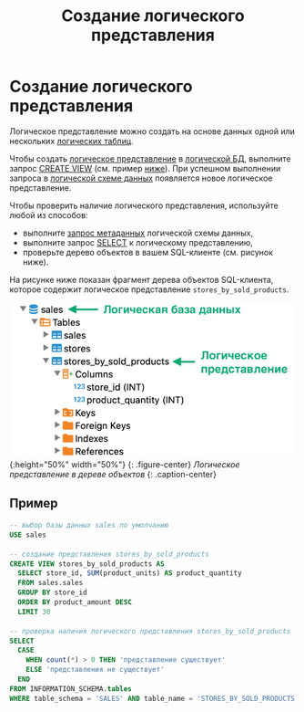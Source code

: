 ﻿---
layout: default
title: Создание логического представления
nav_order: 5
parent: Управление схемой данных
grand_parent: Работа с системой
has_children: false
---

# Создание логического представления

Логическое представление можно создать на основе данных одной или нескольких [логических таблиц](../../../Обзор_понятий_компонентов_и_связей/Основные_понятия/Логическая_таблица/Логическая_таблица.md).

Чтобы создать [логическое представление](../../../Обзор_понятий_компонентов_и_связей/Основные_понятия/Логическое_представление/Логическое_представление.md) 
в [логической БД](../../../Обзор_понятий_компонентов_и_связей/Основные_понятия/Логическая_база_данных/Логическая_база_данных.md), 
выполните запрос [CREATE VIEW](../../../Справочная_информация/Запросы_SQLplus/CREATE_VIEW/CREATE_VIEW.md) 
(см. пример [ниже](#пример)). При успешном выполнении запроса в 
[логической схеме данных](../../../Обзор_понятий_компонентов_и_связей/Основные_понятия/Логическая_схема_данных/Логическая_схема_данных.md) 
появляется новое логическое представление.

Чтобы проверить наличие логического представления, используйте любой из способов:
*   выполните [запрос метаданных](../Запрос_метаданных_логической_схемы/Запрос_метаданных_логической_схемы.md) логической схемы данных,
*   выполните запрос [SELECT](../../../Справочная_информация/Запросы_SQLplus/SELECT/SELECT.md) 
    к логическому представлению,
*   проверьте дерево объектов в вашем SQL-клиенте (см. рисунок ниже).

На рисунке ниже показан фрагмент дерева объектов SQL-клиента, которое содержит логическое представление 
`stores_by_sold_products`.

![](Логическое_представление.png){:height="50%" width="50%"}
{: .figure-center}
*Логическое представление в дереве объектов*
{: .caption-center}

## Пример

```sql
-- выбор базы данных sales по умолчанию
USE sales

-- создание представления stores_by_sold_products
CREATE VIEW stores_by_sold_products AS
  SELECT store_id, SUM(product_units) AS product_quantity
  FROM sales.sales
  GROUP BY store_id
  ORDER BY product_amount DESC
  LIMIT 30

-- проверка наличия логического представления stores_by_sold_products
SELECT
  CASE
    WHEN count(*) > 0 THEN 'представление существует'
    ELSE 'представления не существует'
  END
FROM INFORMATION_SCHEMA.tables
WHERE table_schema = 'SALES' AND table_name = 'STORES_BY_SOLD_PRODUCTS'
```